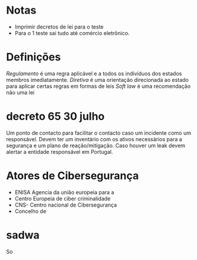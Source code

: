 # Notas
 - Imprimir decretos de lei para o teste
 - Para o 1 teste sai tudo até comércio  eletrônico.
#  Definições
*Regulamento* é uma regra aplicável e a todos os indivíduos dos estados membros imediatamente.
*Diretiva* é uma orientação direcionada ao estado para aplicar certas regras em formas de leis
*Soft law* é uma recomendação não uma lei
# decreto 65 30 julho
Um ponto de contacto para facilitar o  contacto caso um incidente como um responsável. Devem ter um inventário com os ativos necessários para a segurança e um plano de reação/mitigação. Caso houver um leak devem alertar a entidade responsável em Portugal.

# Atores de Cibersegurança
- ENISA Agencia da união europeia para a
- Centro Europeia de ciber criminalidade
- CNS- Centro nacional de Cibersegurança
- Concelho de 

# sadwa
So